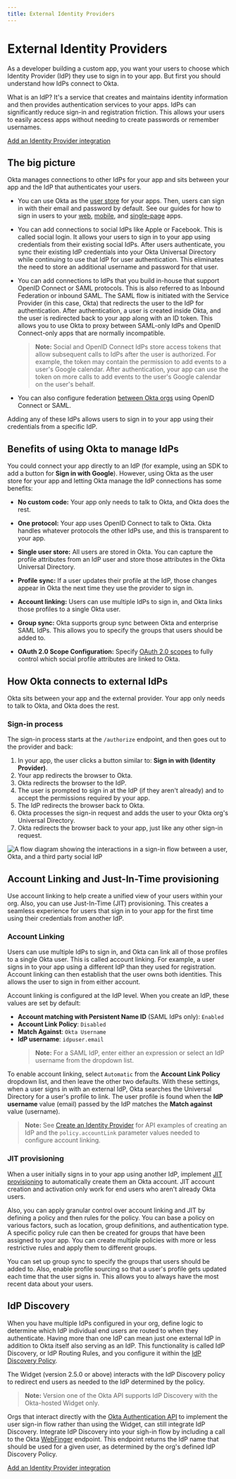 ```yaml
---
title: External Identity Providers
---
```


# External Identity Providers

As a developer building a custom app, you want your users to choose which Identity Provider (IdP) they use to sign in to your app. But first you should understand how IdPs connect to Okta.

What is an IdP? It's a service that creates and maintains identity information and then provides authentication services to your apps. IdPs can significantly reduce sign-in and registration friction. This allows your users to easily access apps without needing to create passwords or remember usernames.

<a href='/docs/guides/identity-providers/' class='Button--blueDarkOutline card' data-proofer-ignore>
   <span>Add an Identity Provider integration</span>
</a>

## The big picture

Okta manages connections to other IdPs for your app and sits between your app and the IdP that authenticates your users.

* You can use Okta as the [user store](/docs/concepts/user-profiles/) for your apps. Then, users can sign in with their email and password by default. See our guides for how to sign in users to your [web](/docs/guides/sign-into-web-app-redirect/), [mobile](/docs/guides/sign-into-mobile-app-redirect/), and [single-page](/docs/guides/sign-into-spa-redirect/) apps.

* You can add connections to social IdPs like Apple or Facebook. This is called social login. It allows your users to sign in to your app using credentials from their existing social IdPs. After users authenticate, you sync their existing IdP credentials into your Okta Universal Directory while continuing to use that IdP for user authentication. This eliminates the need to store an additional username and password for that user.

* You can add connections to IdPs that you build in-house that support OpenID Connect or SAML protocols. This is also referred to as Inbound Federation or inbound SAML. The SAML flow is initiated with the Service Provider (in this case, Okta) that redirects the user to the IdP for authentication. After authentication, a user is created inside Okta, and the user is redirected back to your app along with an ID token. This allows you to use Okta to proxy between SAML-only IdPs and OpenID Connect-only apps that are normally incompatible.

  > **Note:** Social and OpenID Connect IdPs store access tokens that allow subsequent calls to IdPs after the user is authorized. For example, the token may contain the permission to add events to a user's Google calendar. After authentication, your app can use the token on more calls to add events to the user's Google calendar on the user's behalf.

* You can also configure federation [between Okta orgs](/docs/guides/add-an-external-idp/oktatookta/main/) using OpenID Connect or SAML.

Adding any of these IdPs allows users to sign in to your app using their credentials from a specific IdP.

## Benefits of using Okta to manage IdPs

You could connect your app directly to an IdP (for example, using an SDK to add a button for **Sign in with Google**). However, using Okta as the user store for your app and letting Okta manage the IdP connections has some benefits:

* **No custom code:** Your app only needs to talk to Okta, and Okta does the rest.

* **One protocol:** Your app uses OpenID Connect to talk to Okta. Okta handles whatever protocols the other IdPs use, and this is transparent to your app.

* **Single user store:** All users are stored in Okta. You can capture the profile attributes from an IdP user and store those attributes in the Okta Universal Directory.

* **Profile sync:** If a user updates their profile at the IdP, those changes appear in Okta the next time they use the provider to sign in.

* **Account linking:** Users can use multiple IdPs to sign in, and Okta links those profiles to a single Okta user.

* **Group sync:** Okta supports group sync between Okta and enterprise SAML IdPs. This allows you to specify the groups that users should be added to.

* **OAuth 2.0 Scope Configuration:** Specify [OAuth 2.0 scopes](/docs/guides/implement-oauth-for-okta/main/#scopes-and-supported-endpoints) to fully control which social profile attributes are linked to Okta.

## How Okta connects to external IdPs

Okta sits between your app and the external provider. Your app only needs to talk to Okta, and Okta does the rest.

### Sign-in process

The sign-in process starts at the `/authorize` endpoint, and then goes out to the provider and back:

1. In your app, the user clicks a button similar to: **Sign in with (Identity Provider)**.
2. Your app redirects the browser to Okta.
3. Okta redirects the browser to the IdP.
4. The user is prompted to sign in at the IdP (if they aren't already) and to accept the permissions required by your app.
5. The IdP redirects the browser back to Okta.
6. Okta processes the sign-in request and adds the user to your Okta org's Universal Directory.
7. Okta redirects the browser back to your app, just like any other sign-in request.

<div class="three-quarter">

![A flow diagram showing the interactions in a sign-in flow between a user, Okta, and a third party social IdP](/img/auth/social_login_flow.png)

<!-- Source image: https://www.figma.com/file/YH5Zhzp66kGCglrXQUag2E/%F0%9F%93%8A-Updated-Diagrams-for-Dev-Docs?type=design&node-id=4336%3A21837&mode=design&t=Zl0pQHW1kqZli8ZO-1  social_login_flow -->

</div>

<!-- Source for image. Generated using http://www.plantuml.com/plantuml/uml/

@startuml
skinparam monochrome true

participant "Okta" as ok
participant "User Agent" as ua
participant "Social Identity Provider" as idp

ua -> ok: Get /oauth2/v1/authorize
ok -> ua: 302 to IdP's Authorize Endpoint + state
ua -> idp: GET IdP's Authorize Endpoint + state
ua <-> idp: User authenticates
idp -> ua: 302 to /oauth2/v1/authorize/callback + state  + code
ua -> ok: GET /oauth2/v1/authorize/callback + state  + code
ok -> ua: 302 to redirect_uri
@enduml
-->

## Account Linking and Just-In-Time provisioning

Use account linking to help create a unified view of your users within your org. Also, you can use Just-In-Time (JIT) provisioning. This creates a seamless experience for users that sign in to your app for the first time using their credentials from another IdP.

### Account Linking

Users can use multiple IdPs to sign in, and Okta can link all of those profiles to a single Okta user. This is called account linking. For example, a user signs in to your app using a different IdP than they used for registration. Account linking can then establish that the user owns both identities. This allows the user to sign in from either account.

Account linking is configured at the IdP level. When you create an IdP, these values are set by default:

* **Account matching with Persistent Name ID** (SAML IdPs only): `Enabled`
* **Account Link Policy**: `Disabled`
* **Match Against**: `Okta Username`
* **IdP username**: `idpuser.email`
  > **Note:** For a SAML IdP, enter either an expression or select an IdP username from the dropdown list.

To enable account linking, select `Automatic` from the **Account Link Policy** dropdown list, and then leave the other two defaults. With these settings, when a user signs in with an external IdP, Okta searches the Universal Directory for a user's profile to link. The user profile is found when the **IdP username** value (email) passed by the IdP matches the **Match against** value (username).

> **Note:** See [Create an Identity Provider](https://developer.okta.com/docs/api/openapi/okta-management/management/tag/IdentityProvider/#tag/IdentityProvider/operation/createIdentityProvider) for API examples of creating an IdP and the `policy.accountLink` parameter values needed to configure account linking.

### JIT provisioning

When a user initially signs in to your app using another IdP, implement [JIT provisioning](https://help.okta.com/okta_help.htm?id=ext_Identity_Providers) to automatically create them an Okta account. JIT account creation and activation only work for end users who aren't already Okta users.

Also, you can apply granular control over account linking and JIT by defining a policy and then rules for the policy. You can base a policy on various factors, such as location, group definitions, and authentication type. A specific policy rule can then be created for groups that have been assigned to your app. You can create multiple policies with more or less restrictive rules and apply them to different groups.

You can set up group sync to specify the groups that users should be added to. Also, enable profile sourcing so that a user's profile gets updated each time that the user signs in. This allows you to always have the most recent data about your users.

## IdP Discovery

When you have multiple IdPs configured in your org, define logic to determine which IdP individual end users are routed to when they authenticate. Having more than one IdP can mean just one external IdP in addition to Okta itself also serving as an IdP. This functionality is called IdP Discovery, or IdP Routing Rules, and you configure it within the [IdP Discovery Policy](/docs/reference/api/policy/#idp-discovery-policy).

The Widget (version 2.5.0 or above) interacts with the IdP Discovery policy to redirect end users as needed to the IdP determined by the policy.

> **Note:** Version one of the Okta API supports IdP Discovery with the Okta-hosted Widget only.

Orgs that interact directly with the [Okta Authentication API](/docs/reference/api/authn/) to implement the user sign-in flow rather than using the Widget, can still integrate IdP Discovery. Integrate IdP Discovery into your sigh-in flow by including a call to the Okta [WebFinger](/docs/reference/api/webfinger/) endpoint. This endpoint returns the IdP name that should be used for a given user, as determined by the org's defined IdP Discovery Policy.

<a href='/docs/guides/identity-providers/' class='Button--blueDarkOutline card' data-proofer-ignore>
	<span>Add an Identity Provider integration</span>
</a>
